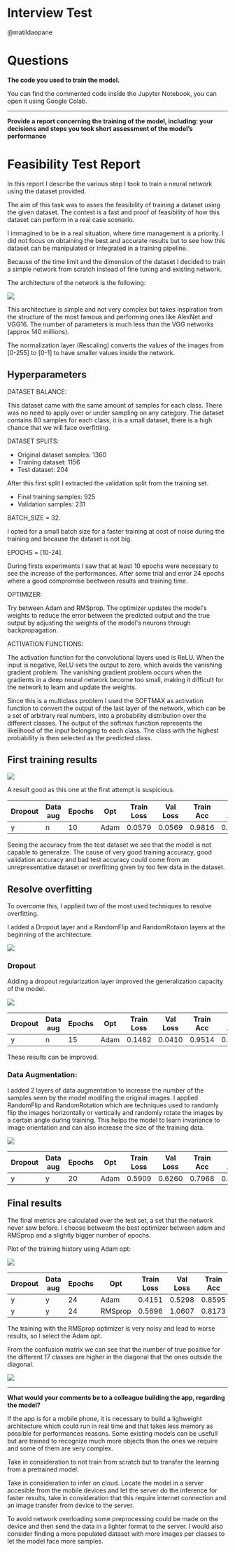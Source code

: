 # Interview Test

@matildaopane

# Questions

<strong>The code you used to train the model. </strong> 
 
You can find the commented code inside the Jupyter Notebook, you can open it using Google Colab.

-----

<strong>Provide a report concerning the training of the model, including: 
your decisions and steps you took
short assessment of the model’s performance
</strong>

# Feasibility Test Report

In this report I describe the various step I took to train a neural network using the dataset provided.

The aim of this task was to asses the feasibility of training a dataset using the given dataset.
The contest is a fast and proof of feasibility of how this dataset can perform in a real case scenario.

I immagined to be in a real situation, where time management is a priority. 
I did not focus on obtaining the best and accurate results but to see how this dataset can be manipulated or integrated in a training pipeline.

Because of the time limit and the dimension of the dataset I decided to train a simple network from scratch instead of fine tuning and existing network.

The architecture of the network is the following:

![](/img/first.png)

This architecture is simple and not very complex but takes inspiration from the structure of the most famous and performing ones like AlexNet and VGG16.
The number of parameters is much less than the VGG networks (approx 140 millions).

The normalization layer (Rescaling) converts the values of the images from [0-255] to [0-1] to have smaller values inside the network.

## Hyperparameters

DATASET BALANCE: 

This dataset came with the same amount of samples for each class. There was no need to apply over or under sampling on any category.
The dataset contains 80 samples for each class, it is a small dataset, there is a high chance that we will face overfitting.

DATASET SPLITS:

- Original dataset samples: 1360
- Training dataset: 1156
- Test dataset: 204

After this first split I extracted the validation split from the training set. 

- Final training samples: 925
- Validation samples: 231

BATCH_SIZE = 32.

I opted for a small batch size for a faster training at cost of noise during the training and because the dataset is not big.

EPOCHS = [10-24]. 

During firsts experiments I saw that at least 10 epochs were necessary to see the increase of the performances. After some trial and error 24 epochs where a good compromise beetween results and training time.

OPTIMIZER:

Try between Adam and RMSprop.
The optimizer updates the model's weights to reduce the error between the predicted output and the true output by adjusting the weights of the model's neurons through backpropagation.

ACTIVATION FUNCTIONS:

The activation function for the convolutional layers used is ReLU. When the input is negative, ReLU sets the output to zero, which avoids the vanishing gradient problem. The vanishing gradient problem occurs when the gradients in a deep neural network become too small, making it difficult for the network to learn and update the weights.

Since this is a multiclass problem I used the SOFTMAX as activation function to convert the output of the last layer of the network, which can be a set of arbitrary real numbers, into a probability distribution over the different classes. The output of the softmax function represents the likelihood of the input belonging to each class. The class with the highest probability is then selected as the predicted class.

## First training results
 
![](img/plot1.png)

A result good as this one at the first attempt is suspicious. 
 
Dropout | Data aug | Epochs | Opt |Train Loss | Val Loss | Train Acc | Val Acc | TEST ACC
--- | --- | --- | --- | --- | --- | --- | --- | --- |
y | n | 10 | Adam |0.0579|0.0569|0.9816|0.9827|0.62
 
Seeing the accuracy from the test dataset we see that the model is not capable to generalize. 
The cause of very good training accuracy, good validation accuracy and bad test accuracy could come from an unrepresentative dataset or overfitting given by too few data in the dataset.

## Resolve overfitting

To overcome this, I applied two of the most used techniques to resolve overfitting.

I added a Dropout layer and a RandomFlip and RandomRotaion layers at the beginning of the architecture.

![](img/ok.png)

### Dropout
Adding a dropout regularization layer improved the generalization capacity of the model.

![](img/plot2.PNG)

Dropout | Data aug | Epochs | Opt |Train Loss | Val Loss | Train Acc | Val Acc | TEST ACC
--- | --- | --- | --- | --- | --- | --- | --- | --- |
y | n | 15 | Adam | 0.1482  |   0.0410  |  0.9514 | 0.9827  | 0.65  |
 
These results can be improved.

### Data Augmentation:

I added 2 layers of data augmentation to increase the number of the samples seen by the model modifing the original images.
I applied RandomFlip and RandomRotation which are techniques used to randomly flip the images horizontally or vertically and randomly rotate the images by a certain angle during training. 
This helps the model to learn invariance to image orientation and can also increase the size of the training data.  
 
![](img/plot3.PNG)

Dropout | Data aug | Epochs | Opt |Train Loss | Val Loss | Train Acc | Val Acc | TEST ACC
--- | --- | --- | --- | --- | --- | --- | --- | --- |
y | y | 20 | Adam | 0.5909 |  0.6260 | 0.7968 | 0.7792 | 0.72  |
 

## Final results
The final metrics are calculated over the test set, a set that the network never saw before. I choose betweem the best optimizer between adam and RMSprop and a slightly bigger number of epochs.

Plot of the training history using Adam opt:

![](img/plotadam.PNG)

Dropout | Data aug | Epochs | Opt |Train Loss | Val Loss | Train Acc | Val Acc | TEST ACC
--- | --- | --- | --- | --- | --- | --- | --- | --- |
y | y | 24 | Adam | 0.4151 | 0.5298 | 0.8595 | 0.8139 | 0.72  |   
y | y | 24 | RMSprop | 0.5696 | 1.0607 | 0.8173 | 0.6537 | 0.61  |

The training with the RMSprop optimizer is very noisy and lead to worse results, so I select the Adam opt.


From the confusion matrix we can see that the number of true positive for the different 17 classes are higher in the diagonal that the ones outside the diagonal. 

![](img/report.PNG)

-----

<strong>What would your comments be to a colleague building the app, regarding the model?  </strong>

If the app is for a mobile phone, it is necessary to build a lighweight architecture which could run in real time and that takes less memory as possible for performances reasons. Some existing models can be usefull but are trained to recognize much more objects than the ones we require and some of them are very complex. 

Take in consideration to not train from scratch but to transfer the learning from a pretrained model. 

Take in consideration to infer on cloud. Locate the model in a server accesible from the mobile devices and let the server do the inference for faster results, take in consideration that this require internet connection and an image transfer from device to the server.

To avoid network overloading some preprocessing could be made on the device and then send the data in a lighter format to the server.
I would also consider finding a more populated dataset with more images per classes to let the model face more samples.

